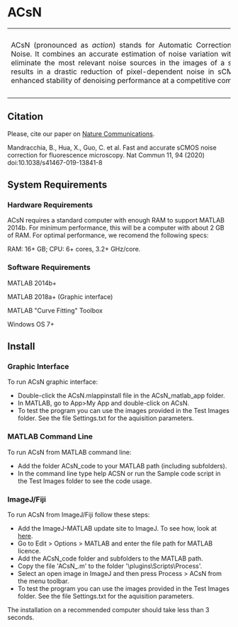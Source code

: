 ACsN
=====
<div> 
	<table frame=void rules=none>
		<tr>
			<td width="75%">
				<div style="width:650px;float:left" align="justify">
					ACsN (pronounced as <i>action</i>) stands for Automatic Correction of sCMOS-related Noise. It combines an accurate estimation of noise variation with sparse filtering to eliminate the most relevant noise sources in the images of a sCMOS sensor. This results in a drastic reduction of pixel-dependent noise in sCMOS images and an enhanced stability of denoising performance at a competitive computational speed.
				</div>
			</td>
			<td width="25%">
				<div style="width:150px;float:right;">
					<img src="Picture2.jpg" width=150 height=150>
				</div>
			</td>
		</tr>
	</table>	
	<!-- <div style="clear:both"></div>  -->
</div>

## Citation ##
Please, cite our paper on [Nature Communications].

Mandracchia, B., Hua, X., Guo, C. et al. Fast and accurate sCMOS noise correction for fluorescence microscopy. Nat Commun 11, 94 (2020) doi:10.1038/s41467-019-13841-8

## System Requirements ##
### Hardware Requirements ###
ACsN requires a standard computer with enough RAM to support MATLAB 2014b. For minimum performance, this will be a computer with about 2 GB of RAM. For optimal performance, we recomend the following specs:

RAM: 16+ GB; 
CPU: 6+ cores, 3.2+ GHz/core.

### Software Requirements ###
MATLAB 2014b+ 

MATLAB 2018a+ (Graphic interface)

MATLAB "Curve Fitting" Toolbox

Windows OS 7+

## Install ##
### Graphic Interface ###
To run ACsN graphic interface:

 - Double-click the ACsN.mlappinstall file in the ACsN_matlab_app folder.
 - In MATLAB, go to App>My App and double-click on ACsN.
 - To test the program you can use the images provided in the Test Images folder. See the file Settings.txt for the aquisition parameters.

### MATLAB Command Line ###
To run ACsN from MATLAB command line:

 - Add the folder ACsN_code to your MATLAB path (including subfolders).
 - In the command line type help ACSN or run the Sample code script in the Test Images folder to see the code usage.

### ImageJ/Fiji ###
To run ACsN from ImageJ/Fiji follow these steps:

 - Add the ImageJ-MATLAB update site to ImageJ. To see how, look at [here][ImageJ-MATLAB].
 - Go to Edit > Options > MATLAB and enter the file path for MATLAB licence.
 - Add the ACsN_code folder and subfolders to the MATLAB path.
 - Copy the file 'ACsN_.m' to the folder '<ImageJ installation folder name>\plugins\Scripts\Process\'.
 - Select an open image in ImageJ and then press Process > ACsN from the menu toolbar. 
 - To test the program you can use the images provided in the Test Images folder. See the file Settings.txt for the aquisition parameters.
	
The installation on a recommended computer should take less than 3 seconds.

[ImageJ-MATLAB]: https://imagej.net/MATLAB_Scripting#Prerequisites
[Nature Communications]: https://www.nature.com/articles/s41467-019-13841-8
